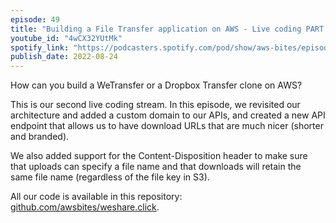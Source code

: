 ```yaml
---
episode: 49
title: "Building a File Transfer application on AWS - Live coding PART 2"
youtube_id: "4wCX32YUtMk"
spotify_link: "https://podcasters.spotify.com/pod/show/aws-bites/episodes/49--Building-a-File-Transfer-application-on-AWS---Live-coding-PART-2-e1mttnp"
publish_date: 2022-08-24
---
```


How can you build a WeTransfer or a Dropbox Transfer clone on AWS?

This is our second live coding stream. In this episode, we revisited our architecture and added a custom domain to our APIs, and created a new API endpoint that allows us to have download URLs that are much nicer (shorter and branded).   

We also added support for the Content-Disposition header to make sure that uploads can specify a file name and that downloads will retain the same file name (regardless of the file key in S3).

All our code is available in this repository: [github.com/awsbites/weshare.click](https://github.com/awsbites/weshare.click).
